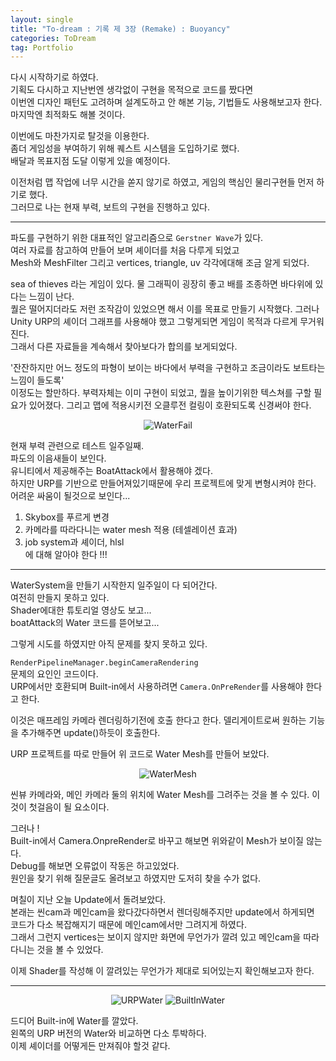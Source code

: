 ```yaml
---
layout: single 
title: "To-dream : 기록 제 3장 (Remake) : Buoyancy"
categories: ToDream
tag: Portfolio
---
```


다시 시작하기로 하였다. <br>
기획도 다시하고 지난번엔 생각없이 구현을 목적으로 코드를 짰다면   
이번엔 디자인 패턴도 고려하며 설계도하고 안 해본 기능, 기법들도 사용해보고자 한다.  
마지막엔 최적화도 해볼 것이다.  
  
이번에도 마찬가지로 탈것을 이용한다.  
좀더 게임성을 부여하기 위해 퀘스트 시스템을 도입하기로 했다.  
배달과 목표지점 도달 이렇게 있을 예정이다.  

이전처럼 맵 작업에 너무 시간을 쏟지 않기로 하였고, 
게임의 핵심인 물리구현들 먼저 하기로 했다.  
그러므로 나는 현재 부력, 보트의 구현을 진행하고 있다.

***

파도를 구현하기 위한 대표적인 알고리즘으로 `Gerstner Wave`가 있다.  
여러 자료를 참고하여 만들어 보며 셰이더를 처음 다루게 되었고  
Mesh와 MeshFilter 그리고 vertices, triangle, uv 각각에대해 조금 알게 되었다.  

sea of thieves 라는 게임이 있다. 물 그래픽이 굉장히 좋고 배를 조종하면 바다위에 있다는 느낌이 난다.  
퀄은 떨어지더라도 저런 조작감이 있었으면 해서 이를 목표로 만들기 시작했다.
그러나 Unity URP의 셰이더 그래프를 사용해야 했고 그렇게되면 게임이 목적과 다르게 무거워진다.  
그래서 다른 자료들을 계속해서 찾아보다가 합의를 보게되었다.  

'잔잔하지만 어느 정도의 파형이 보이는 바다에서 부력을 구현하고 조금이라도 보트타는 느낌이 들도록'  
이정도는 할만하다. 부력자체는 이미 구현이 되었고, 퀄을 높이기위한 텍스쳐를 구할 필요가 있어졌다.
그리고 맵에 적용시키전 오클루전 컬링이 호환되도록 신경써야 한다.

<p align= "center"> 
<img src="https://user-images.githubusercontent.com/97664446/176895372-1e03c44a-abd0-4ff9-9321-7939754f61c6.gif" alt="WaterFail"> 
</p>

현재 부력 관련으로 테스트 일주일째.  
파도의 이음새들이 보인다.  
유니티에서 제공해주는 BoatAttack에서 활용해야 겠다.  
하지만 URP를 기반으로 만들어져있기때문에 우리 프로젝트에 맞게 변형시켜야 한다.  
어려운 싸움이 될것으로 보인다...

1. Skybox를 푸르게 변경
2. 카메라를 따라다니는 water mesh 적용 (테셀레이션 효과)
3. job system과 셰이더, hlsl  
에 대해 알아야 한다 !!!


***

WaterSystem을 만들기 시작한지 일주일이 다 되어간다.  
여전히 만들지 못하고 있다.  
Shader에대한 튜토리얼 영상도 보고...  
boatAttack의 Water 코드를 뜯어보고...  

그렇게 시도를 하였지만 아직 문제를 찾지 못하고 있다.  

`RenderPipelineManager.beginCameraRendering`  
문제의 요인인 코드이다.  
URP에서만 호환되며 Built-in에서 사용하려면 `Camera.OnPreRender`를 사용해야 한다고 한다.  

이것은 매프레임 카메라 렌더링하기전에 호출 한다고 한다.
델리게이트로써 원하는 기능을 추가해주면 update()하듯이 호출한다.

URP 프로젝트를 따로 만들어 위 코드로 Water Mesh를 만들어 보았다.

<p align= "center"> 
<img src="https://user-images.githubusercontent.com/97664446/177155687-94a1be2f-5364-4a1c-a8a0-0583003f2e83.gif" alt="WaterMesh"> 
</p>

씬뷰 카메라와, 메인 카메라 둘의 위치에 Water Mesh를 그려주는 것을 볼 수 있다.
이것이 첫걸음이 될 요소이다.  

그러나 !  
Built-in에서 Camera.OnpreRender로 바꾸고 해보면 위와같이 Mesh가 보이질 않는다.  
Debug를 해보면 오류없이 작동은 하고있었다.  
원인을 찾기 위해 질문글도 올려보고 하였지만 도저히 찾을 수가 없다.  

며칠이 지난 오늘 Update에서 돌려보았다.  
본래는 씬cam과 메인cam을 왔다갔다하면서 렌더링해주지만 update에서 하게되면  
코드가 다소 복잡해지기 때문에 메인cam에서만 그려지게 하였다.  
그래서 그런지 vertices는 보이지 않지만 화면에 무언가가 깔려 있고 메인cam을 따라다니는 것을 볼 수 있었다.  

이제 Shader를 작성해 이 깔려있는 무언가가 제대로 되어있는지 확인해보고자 한다.

***

<p align= "center"> 
<img src="https://user-images.githubusercontent.com/97664446/177311576-9f1c4816-b34e-4876-8bfc-4c081a96323c.PNG" alt="URPWater"> <img src="https://user-images.githubusercontent.com/97664446/177311583-91346a64-4959-48de-9c6e-c12bf1b8ed66.PNG" alt="BuiltInWater"> 
</p>

드디어 Built-in에 Water를 깔았다.  
왼쪽의 URP 버전의 Water와 비교하면 다소 투박하다.  
이제 셰이더를 어떻게든 만져줘야 할것 같다.